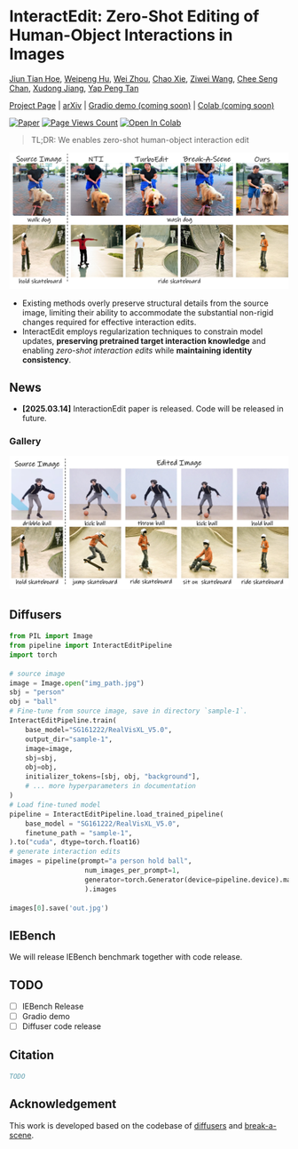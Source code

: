 # InteractEdit: Zero-Shot Editing of Human-Object Interactions in Images

[Jiun Tian Hoe](https://jiuntian.com/), 
[Weipeng Hu](https://scholar.google.com/citations?user=zo6ni_gAAAAJ), 
[Wei Zhou](https://scholar.google.com/citations?user=zo6ni_gAAAAJ), 
[Chao Xie](https://scholar.google.com/citations?user=zo6ni_gAAAAJ),
[Ziwei Wang](https://scholar.google.com/citations?user=zo6ni_gAAAAJ),
[Chee Seng Chan](http://cs-chan.com),
[Xudong Jiang](https://personal.ntu.edu.sg/exdjiang/),
[Yap Peng Tan](https://personal.ntu.edu.sg/eyptan/)


[Project Page](https://jiuntian.github.io/interactedit) |
 [arXiv](https://arxiv.org/abs/TODO) |
 [Gradio demo (coming soon)]() |
 [Colab (coming soon)]()
 <!-- [paper]() -->
 <!-- [Demo](https://huggingface.co/spaces/interactdiffusion/interactdiffusion) | -->
  <!-- [Video](https://www.youtube.com/watch?v=Uunzufq8m6Y) | -->

[![Paper](https://img.shields.io/badge/cs.CV-arxiv:TODO-B31B1B.svg)](https://arxiv.org/abs/TODO)
[![Page Views Count](https://badges.toozhao.com/badges/01JP3YKGCXP3GNAWN6PNJ2V5J0/green.svg)](https://badges.toozhao.com/stats/01JP3YKGCXP3GNAWN6PNJ2V5J0 "Get your own page views count badge on badges.toozhao.com")
[![Open In Colab](https://colab.research.google.com/assets/colab-badge.svg)](#)
<!-- [![Hugging Face](https://img.shields.io/badge/InteractDiffusion-%F0%9F%A4%97%20Hugging%20Face-blue)](https://huggingface.co/spaces/interactdiffusion/interactdiffusion) -->

> TL;DR: We enables zero-shot human-object interaction edit

![Teaser figure](docs/static/res/teaser.jpg)

- Existing methods overly preserve structural details from the source image, limiting their ability to accommodate the substantial non-rigid changes required for effective interaction edits.
- InteractEdit employs regularization techniques to constrain model updates, <b>preserving pretrained target interaction knowledge</b> and enabling <i>zero-shot interaction edits</i> while <b>maintaining identity consistency</b>.

## News

- **[2025.03.14]** InteractionEdit paper is released. Code will be released in future.


### Gallery
![sample](docs/static/res/sample.jpg)

## Diffusers
```python
from PIL import Image
from pipeline import InteractEditPipeline
import torch

# source image
image = Image.open("img_path.jpg")
sbj = "person"
obj = "ball"
# Fine-tune from source image, save in directory `sample-1`.
InteractEditPipeline.train(
    base_model="SG161222/RealVisXL_V5.0",
    output_dir="sample-1",
    image=image,
    sbj=sbj,
    obj=obj,
    initializer_tokens=[sbj, obj, "background"],
    # ... more hyperparameters in documentation
)
# Load fine-tuned model
pipeline = InteractEditPipeline.load_trained_pipeline(
    base_model = "SG161222/RealVisXL_V5.0",
    finetune_path = "sample-1",
).to("cuda", dtype=torch.float16)
# generate interaction edits 
images = pipeline(prompt="a person hold ball",
                   num_images_per_prompt=1,
                   generator=torch.Generator(device=pipeline.device).manual_seed(1234),
                   ).images

images[0].save('out.jpg')
```

## IEBench
We will release IEBench benchmark together with code release.

## TODO

- [ ] IEBench Release
- [ ] Gradio demo
- [ ] Diffuser code release

## Citation

```bibtex
TODO
```

## Acknowledgement

This work is developed based on the codebase of [diffusers](https://github.com/huggingface/diffusers) and [break-a-scene](https://github.com/google/break-a-scene).